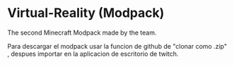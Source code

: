 # Virtual-Reality (Modpack)
The second Minecraft Modpack made by the team.

Para descargar el modpack usar la funcion de github de "clonar como .zip"
, despues importar en la aplicacion de escritorio de twitch.
